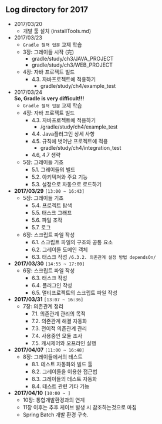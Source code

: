 ## Log directory for 2017

* 2017/03/20
    * 개발 툴 설치 (installTools.md)
* 2017/03/23
    * `Gradle 철저 입문` 교제 학습
    * 3장: 그레이들 시작 (完)
        * gradle/study/ch3/JAVA_PROJECT
        * gradle/study/ch3/WEB_PROJECT
    * 4장: 자바 프로젝트 빌드
        * 4.3. 자바프로젝트에 적용하기
            *  gradle/study/ch4/example_test
* 2017/03/24  
**So, Gradle is very difficult!!!**
    * `Gradle 철저 입문` 교제 학습
    * 4장: 자바 프로젝트 빌드
        * 4.3. 자바프로젝트에 적용하기
            * /gradle/study/ch4/example_test
        * 4.4. Java플러그인 상세 사항
        * 4.5. 규칙에 벗어난 프로젝트에 적용
            * gradle/study/ch4/integration_test
        * 4.6, 4.7 생략 
    * 5장: 그레이들 기초
        * 5.1. 그레이들의 빌드
        * 5.2. 아키텍쳐와 주요 기능
        * 5.3. 설정으로 자동으로 로드하기
* __2017/03/29__ `[13:00 ~ 16:43]`
    * 5장: 그레이들 기초
        * 5.4. 프로젝트 탐색
        * 5.5. 태스크 그래프
        * 5.6. 파일 조작
        * 5.7. 로그
    * 6장: 스크립트 파일 작성
        * 6.1. 스크립트 파일의 구조와 공통 요소
        * 6.2. 그레이들 도메인 객체
        * 6.3. 태스크 작성 `/6.3.2. 의존관계 설정 방법 dependsOn/`
* __2017/03/30__ `[14:55 ~ 17:00]`
    * 6장: 스크립트 파일 작성
        * 6.3. 태스크 작성
        * 6.4. 플러그인 작성
        * 6.5. 멀티프로젝트의 스크립트 파일 작성
* __2017/03/31__ `[13:07 ~ 16:36]`
    * 7장: 의존관계 정리        
        * 7.1. 의존관계 관리의 목적
        * 7.2. 의존관계 해결 자동화
        * 7.3. 전이적 의존관계 관리
        * 7.4. 사용중인 모듈 조사
        * 7.5. 캐시제어와 오프라인 실행
* __2017/04/07__ `[11:00 ~ 16:48]`
    * 8장: 그레이들에서의 테스트
        * 8.1. 테스트 자동화와 빌드 툴
        * 8.2. 그레이들을 이용한 접근법
        * 8.3. 그레이들의 테스트 자동화
        * 8.4. 테스트 관련 기타 기능
* __2017/04/10__ `[10:00 ~ ]`
    * 10장: 통합개발환경과의 연계
    * 11장 이후는 추후 케이브 발생 시 참조하는것으로 마침
    * Spring Batch 개발 환경 구축.
